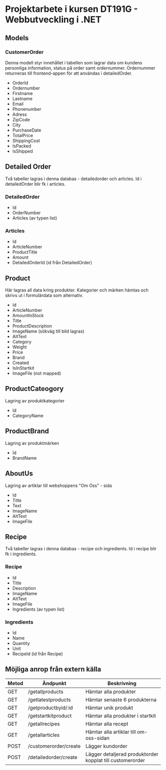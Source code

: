 # Projektarbete i kursen DT191G - Webbutveckling i .NET

## Models

### CustomerOrder
Denna modell styr innehållet i tabellen som lagrar data om kundens personliga information, status på order samt ordernummer. Ordernummer returneras till frontend-appen för att användas i detailedOrder.

* OrderId
* Ordernumber
* Firstname
* Lastname
* Email
* Phonenumber
* Adress
* ZipCode
* City
* PurchaseDate
* TotalPrice
* ShippingCost
* IsPacked
* IsShipped

## Detailed Order
Två tabeller lagras i denna databas - detailedorder och articles. Id i detailedOrder blir fk i articles. 

### DetailedOrder
* Id
* OrderNumber
* Articles (av typen list)

### Articles
* Id
* ArticleNumber
* ProductTitle
* Amount
* DetailedOrderId (id från DetailedOrder)

## Product
Här lagras all data kring produkter. Kategorier och märken hämtas och skrivs ut i formulärdata som alternativ. 

* Id
* ArticleNumber
* AmountInStock
* Title
* ProductDescription
* ImageName (sökväg till bild lagras)
* AltText
* Category
* Weight
* Price
* Brand
* Created
* IsInStartkit
* ImageFile (not mapped)

## ProductCateogory
Lagring av produktkategorier

* Id
* CategoryName

## ProductBrand
Lagring av produktmärken

* Id
* BrandName

## AboutUs
Lagring av artiklar till webshoppens "Om Oss" - sida

* Id
* Title
* Text
* ImageName
* AltText
* ImageFile

## Recipe
Två tabeller lagras i denna databas - recipe och ingredients. Id i recipe blir fk i ingredients. 

### Recipe
* Id
* Title
* Description
* ImageName
* AltText
* ImageFile
* Ingredients (av typen list)

### Ingredients
* Id
* Name
* Quantity
* Unit
* RecipeId (id från Recipe)


## Möjliga anrop från extern källa

| Metod         | Ändpunkt        | Beskrivning   
| ------------- | -------------   | --------    |
| GET           | /getallproducts  | Hämtar alla produkter            |
| GET           | /getlatestproducts  | Hämtar senaste 6 produkterna            |
| GET           | /getproductbyid/:id  | Hämtar unik produkt           |
| GET           | /getstartkitproduct  | Hämtar alla produkter i startkit           |
| GET           | /getallrecipes | Hämtar alla recept           |
| GET           | /getallarticles  | Hämtar alla artiklar till om-oss-sidan            |
| POST           | /customerorder/create  | Lägger kundorder           |
| POST           | /detailedorder/create  | Lägger detaljerad produktorder kopplat till customerorder           |































